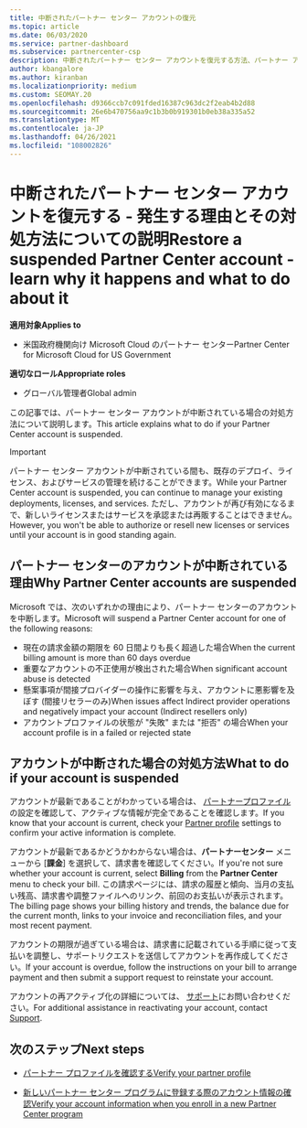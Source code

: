 ```yaml
---
title: 中断されたパートナー センター アカウントの復元
ms.topic: article
ms.date: 06/03/2020
ms.service: partner-dashboard
ms.subservice: partnercenter-csp
description: 中断されたパートナー センター アカウントを復元する方法、パートナー アカウントが中断される理由、および中断されたアカウントを使用する方法について説明します。
author: kbangalore
ms.author: kiranban
ms.localizationpriority: medium
ms.custom: SEOMAY.20
ms.openlocfilehash: d9366ccb7c091fded16387c963dc2f2eab4b2d88
ms.sourcegitcommit: 26e6b470756aa9c1b3b0b919301b0eb38a335a52
ms.translationtype: MT
ms.contentlocale: ja-JP
ms.lasthandoff: 04/26/2021
ms.locfileid: "108002826"
---
```

# <a name="restore-a-suspended-partner-center-account---learn-why-it-happens-and-what-to-do-about-it"></a><span data-ttu-id="43b38-103">中断されたパートナー センター アカウントを復元する - 発生する理由とその対処方法についての説明</span><span class="sxs-lookup"><span data-stu-id="43b38-103">Restore a suspended Partner Center account - learn why it happens and what to do about it</span></span>

<span data-ttu-id="43b38-104">**適用対象**</span><span class="sxs-lookup"><span data-stu-id="43b38-104">**Applies to**</span></span>

- <span data-ttu-id="43b38-105">米国政府機関向け Microsoft Cloud のパートナー センター</span><span class="sxs-lookup"><span data-stu-id="43b38-105">Partner Center for Microsoft Cloud for US Government</span></span>

<span data-ttu-id="43b38-106">**適切なロール**</span><span class="sxs-lookup"><span data-stu-id="43b38-106">**Appropriate roles**</span></span>

- <span data-ttu-id="43b38-107">グローバル管理者</span><span class="sxs-lookup"><span data-stu-id="43b38-107">Global admin</span></span>

<span data-ttu-id="43b38-108">この記事では、パートナー センター アカウントが中断されている場合の対処方法について説明します。</span><span class="sxs-lookup"><span data-stu-id="43b38-108">This article explains what to do if your Partner Center account is suspended.</span></span>

> [!IMPORTANT]  
> <span data-ttu-id="43b38-109">パートナー センター アカウントが中断されている間も、既存のデプロイ、ライセンス、およびサービスの管理を続けることができます。</span><span class="sxs-lookup"><span data-stu-id="43b38-109">While your Partner Center account is suspended, you can continue to manage your existing deployments, licenses, and services.</span></span> <span data-ttu-id="43b38-110">ただし、アカウントが再び有効になるまで、新しいライセンスまたはサービスを承認または再販することはできません。</span><span class="sxs-lookup"><span data-stu-id="43b38-110">However, you won't be able to authorize or resell new licenses or services until your account is in good standing again.</span></span>

## <a name="why-partner-center-accounts-are-suspended"></a><span data-ttu-id="43b38-111">パートナー センターのアカウントが中断されている理由</span><span class="sxs-lookup"><span data-stu-id="43b38-111">Why Partner Center accounts are suspended</span></span>

<span data-ttu-id="43b38-112">Microsoft では、次のいずれかの理由により、パートナー センターのアカウントを中断します。</span><span class="sxs-lookup"><span data-stu-id="43b38-112">Microsoft will suspend a Partner Center account for one of the following reasons:</span></span>

- <span data-ttu-id="43b38-113">現在の請求金額の期限を 60 日間よりも長く超過した場合</span><span class="sxs-lookup"><span data-stu-id="43b38-113">When the current billing amount is more than 60 days overdue</span></span>
- <span data-ttu-id="43b38-114">重要なアカウントの不正使用が検出された場合</span><span class="sxs-lookup"><span data-stu-id="43b38-114">When significant account abuse is detected</span></span>
- <span data-ttu-id="43b38-115">懸案事項が間接プロバイダーの操作に影響を与え、アカウントに悪影響を及ぼす (間接リセラーのみ)</span><span class="sxs-lookup"><span data-stu-id="43b38-115">When issues affect Indirect provider operations and negatively impact your account (Indirect resellers only)</span></span>
- <span data-ttu-id="43b38-116">アカウントプロファイルの状態が "失敗" または "拒否" の場合</span><span class="sxs-lookup"><span data-stu-id="43b38-116">When your account profile is in a failed or rejected state</span></span>

## <a name="what-to-do-if-your-account-is-suspended"></a><span data-ttu-id="43b38-117">アカウントが中断された場合の対処方法</span><span class="sxs-lookup"><span data-stu-id="43b38-117">What to do if your account is suspended</span></span>

<span data-ttu-id="43b38-118">アカウントが最新であることがわかっている場合は、 [パートナープロファイル](https://partner.microsoft.com/pcv/accountsettings/partnerprofile) の設定を確認して、アクティブな情報が完全であることを確認します。</span><span class="sxs-lookup"><span data-stu-id="43b38-118">If you know that your account is current, check your [Partner profile](https://partner.microsoft.com/pcv/accountsettings/partnerprofile) settings to confirm your active information is complete.</span></span> 

<span data-ttu-id="43b38-119">アカウントが最新であるかどうかわからない場合は、**パートナーセンター** メニューから [**課金**] を選択して、請求書を確認してください。</span><span class="sxs-lookup"><span data-stu-id="43b38-119">If you're not sure whether your account is current, select **Billing** from the **Partner Center** menu to check your bill.</span></span> <span data-ttu-id="43b38-120">この請求ページには、請求の履歴と傾向、当月の支払い残高、請求書や調整ファイルへのリンク、前回のお支払いが表示されます。</span><span class="sxs-lookup"><span data-stu-id="43b38-120">The billing page shows your billing history and trends, the balance due for the current month, links to your invoice and reconciliation files, and your most recent payment.</span></span>

<span data-ttu-id="43b38-121">アカウントの期限が過ぎている場合は、請求書に記載されている手順に従って支払いを調整し、サポートリクエストを送信してアカウントを再作成してください。</span><span class="sxs-lookup"><span data-stu-id="43b38-121">If your account is overdue, follow the instructions on your bill to arrange payment and then submit a support request to reinstate your account.</span></span> 

<span data-ttu-id="43b38-122">アカウントの再アクティブ化の詳細については、 [サポート](https://partner.microsoft.com/dashboard/support/csp/servicerequests/create)にお問い合わせください。</span><span class="sxs-lookup"><span data-stu-id="43b38-122">For additional assistance in reactivating your account, contact [Support](https://partner.microsoft.com/dashboard/support/csp/servicerequests/create).</span></span>

## <a name="next-steps"></a><span data-ttu-id="43b38-123">次のステップ</span><span class="sxs-lookup"><span data-stu-id="43b38-123">Next steps</span></span>

- [<span data-ttu-id="43b38-124">パートナー プロファイルを確認する</span><span class="sxs-lookup"><span data-stu-id="43b38-124">Verify your partner profile</span></span>](update-your-partner-profile.md)

- [<span data-ttu-id="43b38-125">新しいパートナー センター プログラムに登録する際のアカウント情報の確認</span><span class="sxs-lookup"><span data-stu-id="43b38-125">Verify your account information when you enroll in a new Partner Center program</span></span>](verification-responses.md)
